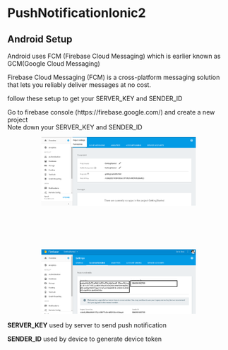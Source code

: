 # PushNotificationIonic2

<h2>Android Setup</h2>

<p>Android uses FCM (Firebase Cloud Messaging) which is earlier known as GCM(Google Cloud Messaging)</p>
<p>Firebase Cloud Messaging (FCM) is a cross-platform messaging solution that lets you reliably deliver messages at no cost.</p>

<p>follow these setup to get your SERVER_KEY and SENDER_ID</p> 
<p>
  Go to firebase console (https://firebase.google.com/) and create a new project<br>
  Note down your SERVER_KEY and SENDER_ID<br>
  </p>
  <p align="center">
  <img src="./Images/firebase-console.png" width="350"/>
  
</p><br><br><br><br>
  <p align="center">
  <img src="./Images/Sender-id.PNG" width="350"/>
  

</p>
<p><strong>SERVER_KEY</strong> used by server to send push notification </p>
<p><strong>SENDER_ID</strong> used by device to generate device token </p>
